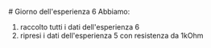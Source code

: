 # Giorno dell'esperienza 6
Abbiamo:
1. raccolto tutti i dati dell'esperienza 6
2. ripresi i dati dell'esperienza 5 con resistenza da 1kOhm
